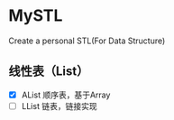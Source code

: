 # MySTL
Create a personal STL(For Data Structure)
## 线性表（List）
- [x] AList  顺序表，基于Array
- [ ] LList  链表，链接实现
